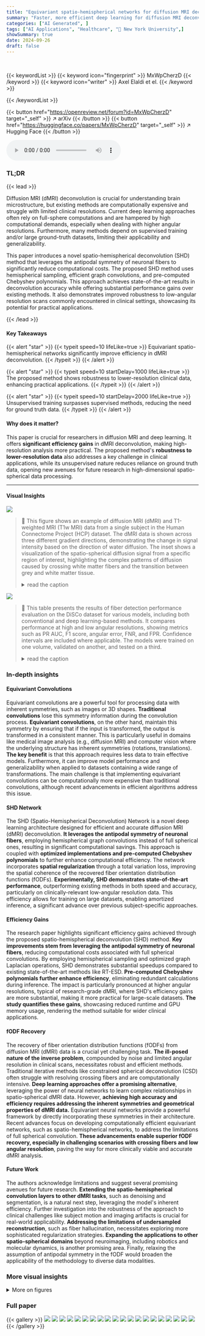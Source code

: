 ```yaml
---
title: "Equivariant spatio-hemispherical networks for diffusion MRI deconvolution"
summary: "Faster, more efficient deep learning for diffusion MRI deconvolution is achieved using spatio-hemispherical networks, improving fiber tractography."
categories: ["AI Generated", ]
tags: ["AI Applications", "Healthcare", "🏢 New York University",]
showSummary: true
date: 2024-09-26
draft: false
---
```


<br>

{{< keywordList >}}
{{< keyword icon="fingerprint" >}} MxWpCherzD {{< /keyword >}}
{{< keyword icon="writer" >}} Axel Elaldi et el. {{< /keyword >}}
 
{{< /keywordList >}}

{{< button href="https://openreview.net/forum?id=MxWpCherzD" target="_self" >}}
↗ arXiv
{{< /button >}}
{{< button href="https://huggingface.co/papers/MxWpCherzD" target="_self" >}}
↗ Hugging Face
{{< /button >}}



<audio controls>
    <source src="https://ai-paper-reviewer.com/MxWpCherzD/podcast.wav" type="audio/wav">
    Your browser does not support the audio element.
</audio>


### TL;DR


{{< lead >}}

Diffusion MRI (dMRI) deconvolution is crucial for understanding brain microstructure, but existing methods are computationally expensive and struggle with limited clinical resolutions.  Current deep learning approaches often rely on full-sphere computations and are hampered by high computational demands, especially when dealing with higher angular resolutions.  Furthermore, many methods depend on supervised training and/or large ground-truth datasets, limiting their applicability and generalizability.

This paper introduces a novel spatio-hemispherical deconvolution (SHD) method that leverages the antipodal symmetry of neuronal fibers to significantly reduce computational costs.  The proposed SHD method uses hemispherical sampling, efficient graph convolutions, and pre-computed Chebyshev polynomials.  This approach achieves state-of-the-art results in deconvolution accuracy while offering substantial performance gains over existing methods.  It also demonstrates improved robustness to low-angular resolution scans commonly encountered in clinical settings, showcasing its potential for practical applications.

{{< /lead >}}


#### Key Takeaways

{{< alert "star" >}}
{{< typeit speed=10 lifeLike=true >}} Equivariant spatio-hemispherical networks significantly improve efficiency in dMRI deconvolution. {{< /typeit >}}
{{< /alert >}}

{{< alert "star" >}}
{{< typeit speed=10 startDelay=1000 lifeLike=true >}} The proposed method shows robustness to lower-resolution clinical data, enhancing practical applications. {{< /typeit >}}
{{< /alert >}}

{{< alert "star" >}}
{{< typeit speed=10 startDelay=2000 lifeLike=true >}} Unsupervised training surpasses supervised methods, reducing the need for ground truth data. {{< /typeit >}}
{{< /alert >}}

#### Why does it matter?
This paper is crucial for researchers in diffusion MRI and deep learning.  It offers **significant efficiency gains** in dMRI deconvolution, making high-resolution analysis more practical. The proposed method's **robustness to lower-resolution data** also addresses a key challenge in clinical applications, while its unsupervised nature reduces reliance on ground truth data, opening new avenues for future research in high-dimensional spatio-spherical data processing.

------
#### Visual Insights



![](https://ai-paper-reviewer.com/MxWpCherzD/figures_1_1.jpg)

> 🔼 This figure shows an example of diffusion MRI (dMRI) and T1-weighted MRI (T1w MRI) data from a single subject in the Human Connectome Project (HCP) dataset.  The dMRI data is shown across three different gradient directions, demonstrating the change in signal intensity based on the direction of water diffusion. The inset shows a visualization of the spatio-spherical diffusion signal from a specific region of interest, highlighting the complex patterns of diffusion caused by crossing white matter fibers and the transition between grey and white matter tissue.
> <details>
> <summary>read the caption</summary>
> Figure 1: A diffusion MRI (columns 1–3) and a T1w MRI (column 5) derived from a subject in the HCP Young Adult dataset [70]. The inset (column 4) visualizes a region’s spatio-spherical diffusion signal (b – 1000mm/s²), highlighting crossing-fiber patterns and the grey/white matter interface.
> </details>





![](https://ai-paper-reviewer.com/MxWpCherzD/tables_17_1.jpg)

> 🔼 This table presents the results of fiber detection performance evaluation on the DiSCo dataset for various models, including both conventional and deep learning-based methods.  It compares performance at high and low angular resolutions, showing metrics such as PR AUC, F1 score, angular error, FNR, and FPR.  Confidence intervals are included where applicable. The models were trained on one volume, validated on another, and tested on a third. 
> <details>
> <summary>read the caption</summary>
> Table 1: DiSCo fiber detection performances @ noise level SNR=30 on high and low-resolution data. Models requiring training are trained on the first volume, validated on the second, and tested on the third. Results average over 5 random initialized models. Confidence interval at 95% given if CI is greater than 0.01.
> </details>





### In-depth insights


#### Equivariant Convolutions
Equivariant convolutions are a powerful tool for processing data with inherent symmetries, such as images or 3D shapes.  **Traditional convolutions** lose this symmetry information during the convolution process.  **Equivariant convolutions**, on the other hand, maintain this symmetry by ensuring that if the input is transformed, the output is transformed in a consistent manner. This is particularly useful in domains like medical image analysis (e.g., diffusion MRI) and computer vision where the underlying structure has inherent symmetries (rotations, translations).  **The key benefit** is that this approach requires less data to train effective models.  Furthermore, it can improve model performance and generalizability when applied to datasets containing a wide range of transformations.  The main challenge is that implementing equivariant convolutions can be computationally more expensive than traditional convolutions, although recent advancements in efficient algorithms address this issue.

#### SHD Network
The SHD (Spatio-Hemispherical Deconvolution) Network is a novel deep learning architecture designed for efficient and accurate diffusion MRI (dMRI) deconvolution.  **It leverages the antipodal symmetry of neuronal fibers**, employing hemispherical graph convolutions instead of full spherical ones, resulting in significant computational savings.  This approach is coupled with **optimized implementations and pre-computed Chebyshev polynomials** to further enhance computational efficiency.  The network incorporates **spatial regularization** through a total variation loss, improving the spatial coherence of the recovered fiber orientation distribution functions (fODFs).  **Experimentally, SHD demonstrates state-of-the-art performance**, outperforming existing methods in both speed and accuracy, particularly on clinically-relevant low-angular resolution data. This efficiency allows for training on large datasets, enabling amortized inference, a significant advance over previous subject-specific approaches.

#### Efficiency Gains
The research paper highlights significant efficiency gains achieved through the proposed spatio-hemispherical deconvolution (SHD) method.  **Key improvements stem from leveraging the antipodal symmetry of neuronal fibers**, reducing computational costs associated with full spherical convolutions.  By employing hemispherical sampling and optimized graph Laplacian operations, SHD demonstrates substantial speedups compared to existing state-of-the-art methods like RT-ESD.  **Pre-computed Chebyshev polynomials further enhance efficiency**, eliminating redundant calculations during inference.  The impact is particularly pronounced at higher angular resolutions, typical of research-grade dMRI, where SHD's efficiency gains are more substantial, making it more practical for large-scale datasets.  **The study quantifies these gains**, showcasing reduced runtime and GPU memory usage, rendering the method suitable for wider clinical applications.

#### fODF Recovery
The recovery of fiber orientation distribution functions (fODFs) from diffusion MRI (dMRI) data is a crucial yet challenging task.  **The ill-posed nature of the inverse problem**, compounded by noise and limited angular resolution in clinical scans, necessitates robust and efficient methods.  Traditional iterative methods like constrained spherical deconvolution (CSD) often struggle with resolving crossing fibers and are computationally intensive.  **Deep learning approaches offer a promising alternative**, leveraging the power of neural networks to learn complex relationships in spatio-spherical dMRI data.  However, **achieving high accuracy and efficiency requires addressing the inherent symmetries and geometrical properties of dMRI data.**  Equivariant neural networks provide a powerful framework by directly incorporating these symmetries in their architecture.  Recent advances focus on developing computationally efficient equivariant networks, such as spatio-hemispherical networks, to address the limitations of full spherical convolution.  **These advancements enable superior fODF recovery, especially in challenging scenarios with crossing fibers and low angular resolution**, paving the way for more clinically viable and accurate dMRI analysis.

#### Future Work
The authors acknowledge limitations and suggest several promising avenues for future research.  **Extending the spatio-hemispherical convolution layers to other dMRI tasks**, such as denoising and segmentation, is a natural next step, leveraging the model's inherent efficiency.  Further investigation into the robustness of the approach to clinical challenges like subject motion and imaging artifacts is crucial for real-world applicability.  **Addressing the limitations of undersampled reconstruction**, such as fiber hallucination, necessitates exploring more sophisticated regularization strategies.  **Expanding the applications to other spatio-spherical domains** beyond neuroimaging, including robotics and molecular dynamics, is another promising area. Finally, relaxing the assumption of antipodal symmetry in the fODF would broaden the applicability of the methodology to diverse data modalities.


### More visual insights

<details>
<summary>More on figures
</summary>


![](https://ai-paper-reviewer.com/MxWpCherzD/figures_2_1.jpg)

> 🔼 This figure compares the fiber orientation distribution functions (fODFs) recovered by CSD and SHD-TV at both high and low angular resolutions.  It highlights SHD-TV's improved accuracy and robustness to low resolution data, especially in areas with crossing fibers.
> <details>
> <summary>read the caption</summary>
> Figure 2: A deconvolution visualization comparing recovered fiber orientation distribution functions (fODFs) produced by the widely-used iterative CSD [66] model (top row) and our proposed SHD-TV model (bottom row) with high-resolution / clinically-infeasible (left) and low-resolution / clinically-feasible (right) spherical sampling. At high-resolutions (left), SHD-TV demonstrates enhanced localization of fiber orientations, heightened sensitivity to small-angle crossing fibers, and improved spatial consistency in the recovered fibers. At clinical low-resolutions (right), CSD struggles with the loss of input information, whereas our approach exhibits greater robustness to resolution losses and single-shell imaging protocols, yielding higher fidelity and spatially coherent fODFs. Appendix Fig. 9 visualizes comparisons with additional baselines.
> </details>



![](https://ai-paper-reviewer.com/MxWpCherzD/figures_4_1.jpg)

> 🔼 This figure illustrates the main contributions of the SHD model. (A) shows how the spherical graph is reduced to a hemispherical graph to reduce computational cost. The hemispherical graph preserves the antipodal symmetry of the fODF, while reducing the number of vertices and edges. (B) shows the SHD deconvolution framework. The framework uses the hemispherical graph convolutions to process the spatio-spherical data. This is followed by an equivariant hemispherical U-Net, which is composed of a series of convolutional and upsampling layers. The network is trained using reconstruction loss, non-negativity loss, and sparsity loss. The output of the network is the estimated fODF, which is then used to perform fiber tractography.
> <details>
> <summary>read the caption</summary>
> Figure 3: Contribution overview. A. We reduce the spherical graph (G, L) to an hemispherical graph (H, L+). B. The SHD deconvolution framework operates on a grid of spherical signals and reduces computation complexity while improving neuronal fiber deconvolution.
> </details>



![](https://ai-paper-reviewer.com/MxWpCherzD/figures_5_1.jpg)

> 🔼 This figure demonstrates the efficiency gains achieved by the proposed spatio-hemispherical convolution method compared to existing methods.  It shows runtime and GPU memory usage as percentages of a baseline method, for both single-layer convolutions and a U-Net architecture. The results indicate significant improvements in efficiency, especially at higher angular resolutions, highlighting the advantages of the proposed approach.
> <details>
> <summary>read the caption</summary>
> Figure 4: Efficiency analysis. Runtime (A & C) and GPU memory usage (B & D) expressed as the percentage of the baseline [20], for both: (line plots) a convolutional layer applied to increasing angular resolution samplings and (bar plots) a U-Net applied to high-angular resolution. The proposed convolution is more efficient than existing equivariant spatio-spherical convolutions.
> </details>



![](https://ai-paper-reviewer.com/MxWpCherzD/figures_6_1.jpg)

> 🔼 This figure provides a high-level overview of the experimental setup used in Section 4.2 of the paper.  It illustrates the two main types of experiments conducted:  (A) Super-resolved fODF estimation on high- and low-angular resolution data using DiSCo and HCP datasets; and (B) Unsupervised fODF estimation and tractography on low-angular resolution data using the Tractometer dataset.  The figure helps visualize the different experimental settings and the data used in each.
> <details>
> <summary>read the caption</summary>
> Figure 5: Overview of the diffusion MRI experiments in Section 4.2. [A] We perform super-resolved fODF estimation experiments on two datasets, DiSCo and HCP, respectively. Here, we study the impact of using either high-angular or low-angular resolution as input. [B] We perform quantitative fODF and tractography estimation experiments on Tractometer. We extract fODFs and tractograms from the dMRI with both input and output having low-angular resolution.
> </details>



![](https://ai-paper-reviewer.com/MxWpCherzD/figures_7_1.jpg)

> 🔼 This figure compares the performance of different fiber detection methods (CSD, ESD, CNN, SHD, SHD-TV, PONITA, RUMBA, RUMBA-TV) on high and low angular resolution inputs of the DiSCo dataset.  It shows that the proposed SHD-TV method achieves better results, particularly in the low angular resolution scenario.
> <details>
> <summary>read the caption</summary>
> Figure 6: DiSCo fiber detection performances on high (left col.) and low (right col.) angular resolutions. We first present fODF estimation results on high-angular [A] and low-angular resolution [B] input (closer to bottom-left is better). [C-D] then present a qualitative example of a two-crossing fiber estimation. Our faster implementation SHD does not negatively impact results in comparison to RT-ESD, while our improved model SHD-TV outperforms other methods by providing higher angular precision and less spurious fibers, especially at clinically-viable low-angular resolution.
> </details>



![](https://ai-paper-reviewer.com/MxWpCherzD/figures_8_1.jpg)

> 🔼 This figure shows the results of unsupervised fODF estimation and tractography experiments on the Tractometer dataset.  The top row displays quantitative results comparing SHD and SHD-TV to other methods for both fODF estimation and tractography.  The bottom row shows a qualitative comparison of the fiber pathways estimated by various methods to a ground truth, illustrating the improved accuracy and coherence of SHD and SHD-TV.
> <details>
> <summary>read the caption</summary>
> Figure 7: Tractometer fODF estimation and tractography performance. Top: Unsupervised fODF estimation (A, closer to bottom left is better) and tractography (B, closer to top right is better) results. Bottom: In [C], we visualize ground-truth and estimated fibers projecting out from the brainstem into the right hemisphere. Overall, SHD and SHD-TV demonstrate more faithful fiber and streamline recovery as compared to the voxel-wise RUMBA and ESD methods. In particular, SHD-TV yields fewer invalid streamlines and increases spatial coherence.
> </details>



![](https://ai-paper-reviewer.com/MxWpCherzD/figures_16_1.jpg)

> 🔼 The figure shows a bar chart comparing the equivariance error of three different convolution methods (E(3)xSO(3), Concat-SO(3), and E(3)-SH) for both single-layer and U-Net architectures. The error is measured under different rotation scenarios (grid rotation, voxel rotation, and both).  The results indicate that the E(3)xSO(3) convolution exhibits low equivariance error across all rotation scenarios, demonstrating its robustness and effectiveness.
> <details>
> <summary>read the caption</summary>
> Figure 8: Quantitative evaluation of equivariance error, depending on the convolution equivariance group, and the applied rotation group.
> </details>



![](https://ai-paper-reviewer.com/MxWpCherzD/figures_18_1.jpg)

> 🔼 This figure provides a qualitative comparison of the fiber orientation distribution functions (fODFs) and tractography results obtained using different methods, including the proposed SHD-TV method and several baselines such as CSD and ESD.  The comparison is shown for both high-angular and low-angular resolution input data, highlighting the performance differences across various methods under different conditions. The figure visually demonstrates the impact of the proposed method's enhanced spatial coherence and improved sensitivity in resolving crossing fibers, particularly in low-angular resolution data.
> <details>
> <summary>read the caption</summary>
> Figure 9: Qualitative illustration comparing the proposed equivariant dMRI deconvolution framework against all other baselines.
> </details>



![](https://ai-paper-reviewer.com/MxWpCherzD/figures_19_1.jpg)

> 🔼 This figure compares the fiber orientation distribution function (fODF) and tractography results of the conventional CSD method and the proposed SHD-TV method for a brain with a glioma.  The SHD-TV method demonstrates improved spatial coherence of fODFs and more accurate fiber tracking, particularly in areas with crossing fibers near the tumor. The CSD method fails to detect fODFs in some crossing fiber areas, resulting in less accurate tractography.
> <details>
> <summary>read the caption</summary>
> Figure 10: fODF and tractography estimation in a glioma-affected brain (gray arrow). In [A], we compare the conventional CSD method ([A.1]) with our proposed SHD-TV model ([A.2]). Our approach retrieves more spatially coherent fODFs with better fiber angular separation in voxels containing crossing fibers. Notably, the CSD method does not detect fODFs in the crossing area indicated by the red arrow, leading to an inadequate representation of microstructures by the tractography algorithm. Additionally, our model does not reveal any abnormal fODFs near or within the tumorous tissue.
> </details>



![](https://ai-paper-reviewer.com/MxWpCherzD/figures_20_1.jpg)

> 🔼 This figure shows the process of generating synthetic spatio-spherical MNIST data and the results of comparing models with and without data augmentation.  The top row illustrates the steps involved in generating the data: synthetic volume generation, voxel-wise MNIST spherical projection, and the final R³ x S² MNIST dataset. The bottom row presents a comparison of the segmentation dice scores for different models trained under various conditions (with and without data augmentation and different types of convolutions). The results demonstrate that the E(3) x SO(3) convolution offers superior generalization capabilities to unseen transformations, and the inclusion of the correct inductive bias improves performance compared to data augmentation alone.
> <details>
> <summary>read the caption</summary>
> Figure 11: Top row: Spatio-Spherical MNIST generation process. Bottom row: Results from testing generalization from equivariance vs. data augmentation on the synthetic R³ × S² MNIST classification task. [A-C] Dataset generation process. [D-E] Segmentation dice score of models trained without (D) and with (E) data augmentation. Overall, our proposed E(3) × SO(3) convolution has a higher generalization power to unseen transformation than its non-equivariant counterparts, and the right inductive bias increases segmentation performance against data augmented-only models.
> </details>



![](https://ai-paper-reviewer.com/MxWpCherzD/figures_22_1.jpg)

> 🔼 This figure illustrates the steps involved in the spatio-hemispherical convolution process.  It starts with a 3D grid of hemispherical graphs (A). Then, voxel-wise spherical filtering is performed using a proposed hemispherical Laplacian (B), followed by concatenation of the filtered outputs (C). The result is then processed using 3D isotropic convolution with weight sharing across the hemispherical graph vertices (D, E) producing the final convolution output (F).
> <details>
> <summary>read the caption</summary>
> Figure 12: Overview of the Hemispherical E(3) × SO(3) Convolution computation. This figure is adapted from [20]. [A-C] The input of the convolution is a 3D grid of hemispherical graphs with V vertices per voxel. The input is first processed by voxel-wise spherical filtering using the proposed hemispherical Laplacian and efficient implementation. [D-F] The 3D volume is then processed by a 3D isotropic convolution with weight-sharing across the hemispherical graph vertex.
> </details>



![](https://ai-paper-reviewer.com/MxWpCherzD/figures_24_1.jpg)

> 🔼 This figure shows a comparison of diffusion MRI (dMRI) and T1-weighted MRI (T1w MRI) images from a human subject in the Human Connectome Project (HCP) dataset. The main part of the figure displays three gradient direction dMRI images, representing water diffusion in the brain, where each gradient direction provides the signal from the brain in a specific direction. The T1w MRI image provides anatomical information of the brain structure. In the inset, a spatio-spherical signal representation from a brain region is shown. This representation is a combination of spatial and angular information, showing the diffusion signal in various directions from different spatial locations in the brain.  The spatio-spherical signal highlights the crossing patterns of fibers and the interface between gray matter and white matter.
> <details>
> <summary>read the caption</summary>
> Figure 1: A diffusion MRI (columns 1–3) and a T1w MRI (column 5) derived from a subject in the HCP Young Adult dataset [70]. The inset (column 4) visualizes a region’s spatio-spherical diffusion signal (b – 1000mm/s²), highlighting crossing-fiber patterns and the grey/white matter interface.
> </details>



</details>






### Full paper

{{< gallery >}}
<img src="https://ai-paper-reviewer.com/MxWpCherzD/1.png" class="grid-w50 md:grid-w33 xl:grid-w25" />
<img src="https://ai-paper-reviewer.com/MxWpCherzD/2.png" class="grid-w50 md:grid-w33 xl:grid-w25" />
<img src="https://ai-paper-reviewer.com/MxWpCherzD/3.png" class="grid-w50 md:grid-w33 xl:grid-w25" />
<img src="https://ai-paper-reviewer.com/MxWpCherzD/4.png" class="grid-w50 md:grid-w33 xl:grid-w25" />
<img src="https://ai-paper-reviewer.com/MxWpCherzD/5.png" class="grid-w50 md:grid-w33 xl:grid-w25" />
<img src="https://ai-paper-reviewer.com/MxWpCherzD/6.png" class="grid-w50 md:grid-w33 xl:grid-w25" />
<img src="https://ai-paper-reviewer.com/MxWpCherzD/7.png" class="grid-w50 md:grid-w33 xl:grid-w25" />
<img src="https://ai-paper-reviewer.com/MxWpCherzD/8.png" class="grid-w50 md:grid-w33 xl:grid-w25" />
<img src="https://ai-paper-reviewer.com/MxWpCherzD/9.png" class="grid-w50 md:grid-w33 xl:grid-w25" />
<img src="https://ai-paper-reviewer.com/MxWpCherzD/10.png" class="grid-w50 md:grid-w33 xl:grid-w25" />
<img src="https://ai-paper-reviewer.com/MxWpCherzD/11.png" class="grid-w50 md:grid-w33 xl:grid-w25" />
<img src="https://ai-paper-reviewer.com/MxWpCherzD/12.png" class="grid-w50 md:grid-w33 xl:grid-w25" />
<img src="https://ai-paper-reviewer.com/MxWpCherzD/13.png" class="grid-w50 md:grid-w33 xl:grid-w25" />
<img src="https://ai-paper-reviewer.com/MxWpCherzD/14.png" class="grid-w50 md:grid-w33 xl:grid-w25" />
<img src="https://ai-paper-reviewer.com/MxWpCherzD/15.png" class="grid-w50 md:grid-w33 xl:grid-w25" />
<img src="https://ai-paper-reviewer.com/MxWpCherzD/16.png" class="grid-w50 md:grid-w33 xl:grid-w25" />
<img src="https://ai-paper-reviewer.com/MxWpCherzD/17.png" class="grid-w50 md:grid-w33 xl:grid-w25" />
<img src="https://ai-paper-reviewer.com/MxWpCherzD/18.png" class="grid-w50 md:grid-w33 xl:grid-w25" />
<img src="https://ai-paper-reviewer.com/MxWpCherzD/19.png" class="grid-w50 md:grid-w33 xl:grid-w25" />
<img src="https://ai-paper-reviewer.com/MxWpCherzD/20.png" class="grid-w50 md:grid-w33 xl:grid-w25" />
{{< /gallery >}}